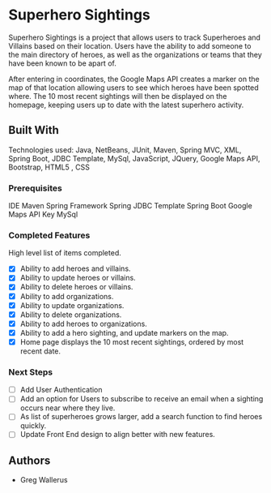 # Superhero Sightings

Superhero Sightings is a project that allows users to track Superheroes and Villains based on their location. Users have the ability to add someone to the main directory of heroes, as well as the organizations or teams that they have been known to be apart of.

After entering in coordinates, the Google Maps API creates a marker on the map of that location allowing users to see which heroes have been spotted where.
The 10 most recent sightings will then be displayed on the homepage, keeping users up to date with the latest superhero activity.

## Built With

Technologies used: Java, NetBeans, JUnit, Maven, Spring MVC, XML, Spring Boot, JDBC Template, MySql, JavaScript, JQuery, Google Maps API, Bootstrap, HTML5 , CSS

### Prerequisites

IDE 
Maven
Spring Framework
Spring JDBC Template
Spring Boot
Google Maps API Key
MySql 

### Completed Features

High level list of items completed.

- [x] Ability to add heroes and villains.
- [x] Ability to update heroes or villains.
- [x] Ability to delete heroes or villains.
- [x] Ability to add organizations.
- [x] Ability to update organizations.
- [x] Ability to delete organizations.
- [x] Ability to add heroes to organizations.
- [x] Ability to add a hero sighting, and update markers on the map.
- [x] Home page displays the 10 most recent sightings, ordered by most recent date.

### Next Steps

- [ ] Add User Authentication
- [ ] Add an option for Users to subscribe to receive an email when a sighting           occurs near where they live.
- [ ] As list of superheroes  grows larger, add a search function to find heroes
      quickly.
- [ ] Update Front End design to align better with new features.   
## Authors

* Greg Wallerus
